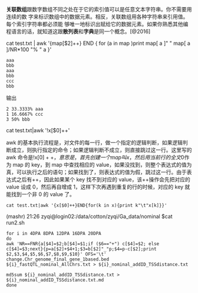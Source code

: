  

**关联数组**跟数字数组不同之处在于它的索引值可以是任意文本字符串。你不需要用连续的数 字来标识数组中的数据元素。相反，关联数组用各种字符串来引用值。每个索引字符串都必须能 够唯一地标识出赋给它的数据元素。如果你熟悉其他编程语言的话，就知道这跟**散列表**和**字典**是同一个概念。[@2016]


cat test.txt | awk '{map[$2]++} END { for (a in map )print map[ a ]" " map[ a ]/NR*100 "% " a }'


```
aaa
bbb
aaa
bbb
ccc
bbb
```

输出

```
2 33.3333% aaa
1 16.6667% ccc
3 50% bbb
```

cat test.txt|awk '!x[$0]++'


awk 的基本执行流程是，对文件的每一行，做一个指定的逻辑判断，如果逻辑判断成立，则执行指定的命令；如果逻辑判断不成立，则直接跳过这一行。这里写的 awk 命令是!x[$0]++，意思是，首先创建一个 map 叫x，然后用当前行的全文$0作为 map 的 key，到 map 中查找相应的 value，如果没找到，则整个表达式的值为真，可以执行之后的语句；如果找到了，则表达式的值为假，跳过这一行。由于表达式之后有++，因此如果某个 key 找不到对应的 value，该++操作会先把对应的 value 设成 0，然后再自增成 1，这样下次再遇到重复的行的时候，对应的 key 就能找到一个非 0 的 value 了。


```
cat test.txt|awk '{x[$0]++}END{for(k in x){print k"\t"x[k]}}'
```


(mashr) 21:26 zyqi@login02:/data/cotton/zyqi/Ga_data/nominal
$cat run2.sh

```
for i in 4DPA 8DPA 12DPA 16DPA 20DPA
do
awk 'NR==FNR{a[$4]=$2;b[$4]=$1;if ($6=="+") c[$4]=$2; else c[$4]=$3;next}{p=a[$2]+$4+1;$3=b[$2]"_"p;$4=p-c[$2];print $2,$3,$4,$5,$6,$7,$8,$9,$10}' OFS='\t' change.Chr_genome_final_gene_1based.bed ${i}_fastQTL_nominal_AllChrs.txt > ${i}_nominal_addID_TSSdistance.txt

md5sum ${i}_nominal_addID_TSSdistance.txt > ${i}_nominal_addID_TSSdistance.txt.md
done
```


